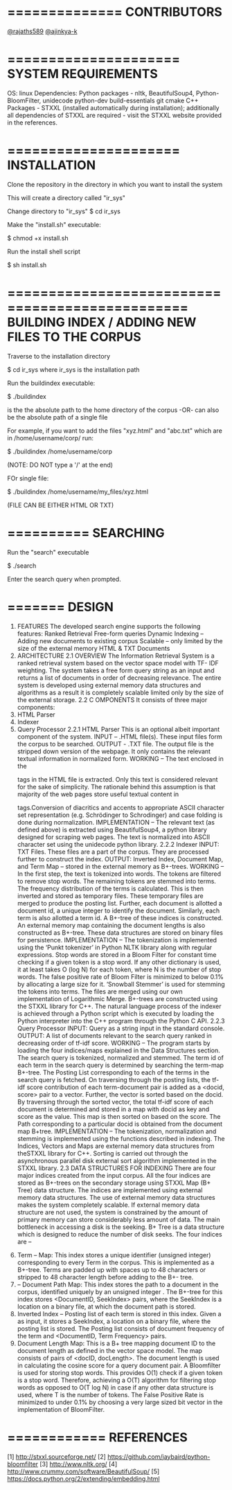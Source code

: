 ==============
CONTRIBUTORS
==============
[@rajaths589](https://github.com/rajaths589)
[@ajinkya-k](https://github.com/ajinkya-k)

=====================
SYSTEM REQUIREMENTS
=====================
OS: linux
Dependencies: Python packages - nltk, BeautifulSoup4, Python-BloomFilter, unidecode
python-dev
build-essentials
git
cmake
C++ Packages - STXXL (installed automatically during installation); 
additionally all dependencies of STXXL are required - visit the STXXL website provided in the references.

=====================
INSTALLATION
=====================

Clone the repository in the directory in which you want to install the system

This will create a directory called "ir_sys"

Change directory to "ir_sys"
$ cd ir_sys 

Make the "install.sh" executable:

$ chmod +x install.sh

Run the install shell script

$ sh install.sh

================================================
BUILDING INDEX / ADDING NEW FILES TO THE CORPUS
=================================================

Traverse to the installation directory

$ cd ir_sys
where ir_sys is the installation path

Run the buildindex executable:

$ ./buildindex <path>

<path> is the the absolute path to the home directory of the corpus
            -OR-
<path> can also be the absolute path of a single file

For example, if you want to add the files "xyz.html" and "abc.txt" which are in /home/username/corp/ run:

$ ./buildindex /home/username/corp

(NOTE: DO NOT type a '/' at the end)

FOr single file:

$ ./buildindex /home/username/my_files/xyz.html

(FILE CAN BE EITHER HTML OR TXT)

==========
SEARCHING
==========
Run the "search" executable

$ ./search

Enter the search query when prompted.

=======
DESIGN
=======
1. FEATURES
	The developed search engine supports the following features:
		Ranked Retrieval
		Free-form queries
		Dynamic Indexing – Adding new documents to existing corpus
		Scalable – only limited by the size of the external memory
		HTML & TXT Documents
2. ARCHITECTURE
2.1 OVERVIEW
The Information Retrieval System is a ranked retrieval system based on the vector space model with TF-
IDF weighting. The system takes a free form query string as an input and returns a list of documents in
order of decreasing relevance. The entire system is developed using external memory data structures
and algorithms as a result it is completely scalable limited only by the size of the external storage.
2.2 C OMPONENTS
It consists of three major components:
1. HTML Parser
2. Indexer
3. Query Processor
2.2.1 HTML Parser
This is an optional albeit important component of the system.
INPUT – .HTML file(s). These input files form the corpus to be searched.
OUTPUT - .TXT file. The output file is the stripped down version of the webpage. It only contains the
relevant textual information in normalized form.
WORKING – The text enclosed in the <p> tags in the HTML file is extracted. Only this text is considered
relevant for the sake of simplicity. The rationale behind this assumption is that majority of the web
pages store useful textual content in <p> tags.Conversion of diacritics and accents to appropriate ASCII character set representation (e.g. Schrödinger
to Schrodinger) and case folding is done during normalization.
IMPLEMENTATION – The relevant text (as defined above) is extracted using BeautifulSoup4, a python
library designed for scraping web pages. The text is normalized into ASCII character set using the
unidecode python library.
2.2.2 Indexer
INPUT: TXT Files. These files are a part of the corpus. They are processed further to construct the index.
OUTPUT: Inverted Index, Document Map, and Term Map – stored in the external memory as B+-trees.
WORKING – In the first step, the text is tokenized into words. The tokens are filtered to remove stop
words. The remaining tokens are stemmed into terms. The frequency distribution of the terms is
calculated. This is then inverted and stored as temporary files. These temporary files are merged to
produce the posting list. Further, each document is allotted a document id, a unique integer to identify
the document. Similarly, each term is also allotted a term id. A B+-tree of these indices is constructed.
An external memory map containing the document lengths is also constructed as B+-tree. These data
structures are stored on binary files for persistence.
IMPLEMENTATION – The tokenization is implemented using the ‘Punkt tokenizer’ in Python NLTK library
along with regular expressions. Stop words are stored in a Bloom Filter for constant time checking if a
given token is a stop word. If any other dictionary is used, it at least takes O (log N) for each token,
where N is the number of stop words. The false positive rate of Bloom Filter is minimized to below 0.1%
by allocating a large size for it. ‘Snowball Stemmer’ is used for stemming the tokens into terms. The files
are merged using our own implementation of Logarithmic Merge. B+-trees are constructed using the
STXXL library for C++. The natural language process of the indexer is achieved through a Python script
which is executed by loading the Python interpreter into the C++ program through the Python C API.
2.2.3 Query Processor
INPUT: Query as a string input in the standard console.
OUTPUT: A list of documents relevant to the search query ranked in decreasing order of tf-idf score.
WORKING – The program starts by loading the four indices/maps explained in the Data Structures
section. The search query is tokenized, normalized and stemmed. The term id of each term in the search
query is determined by searching the term-map B+-tree. The Posting List corresponding to each of the
terms in the search query is fetched. On traversing through the posting lists, the tf-idf score contribution
of each term-document pair is added as a <docid, score> pair to a vector. Further, the vector is sorted
based on the docid. By traversing through the sorted vector, the total tf-idf score of each document is
determined and stored in a map with docid as key and score as the value. This map is then sorted on
based on the score. The Path corresponding to a particular docid is obtained from the document map
B+tree.
IMPLEMENTATION – The tokenization, normalization and stemming is implemented using the functions
described in indexing. The Indices, Vectors and Maps are external memory data structures from theSTXXL library for C++. Sorting is carried out through the asynchronous parallel disk external sort
algorithm implemented in the STXXL library.
2.3 DATA STRUCTURES FOR INDEXING
There are four major indices created from the input corpus. All the four indices are stored as B+-trees on
the secondary storage using STXXL Map (B+ Tree) data structure. The indices are implemented using
external memory data structures. The use of external memory data structures makes the system
completely scalable. If external memory data structure are not used, the system is constrained by the
amount of primary memory can store considerably less amount of data. The main bottleneck in
accessing a disk is the seeking. B+ Tree is a data structure which is designed to reduce the number of
disk seeks. The four indices are –
1. Term – <TermID> Map: This index stores a unique identifier <TermID> (unsigned integer)
corresponding to every Term in the corpus. This is implemented as a B+-tree. Terms are padded
up with spaces up to 48 characters or stripped to 48 character length before adding to the B+-
tree.
2. <DocumentID> – Document Path Map: This index stores the path to a document in the corpus,
identified uniquely by an unsigned integer <DocumentID>. The B+-tree for this index stores
<DocumentID, SeekIndex> pairs, where the SeekIndex is a location on a binary file, at which the
document path is stored.
3. Inverted Index – Posting list of each term is stored in this index. Given a <TermID> as input, it
stores a SeekIndex, a location on a binary file, where the posting list is stored. The Posting list
consists of document frequency of the term and <DocumentID, Term Frequency> pairs.
4. Document Length Map: This is a B+ tree mapping document ID to the document length as
defined in the vector space model. The map consists of pairs of <docID, docLength>. The
document length is used in calculating the cosine score for a query document pair.
A Bloomfilter is used for storing stop words. This provides O(1) check if a given token is a stop word.
Therefore, achieving a O(T) algorithm for filtering stop words as opposed to O(T log N) in case if any
other data structure is used, where T is the number of tokens. The False Positive Rate is minimized to
under 0.1% by choosing a very large sized bit vector in the implementation of BloomFilter.

============
 REFERENCES
============

[1] http://stxxl.sourceforge.net/
[2] https://github.com/jaybaird/python-bloomfilter
[3] http://www.nltk.org/
[4] http://www.crummy.com/software/BeautifulSoup/
[5] https://docs.python.org/2/extending/embedding.html

